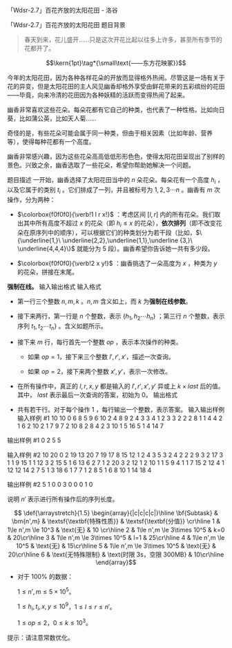 



「Wdsr-2.7」百花齐放的太阳花田 - 洛谷














「Wdsr-2.7」百花齐放的太阳花田
题目背景
> 春天到来，花儿盛开……只是这次开花比起以往多上许多，甚至所有季节的花都开了。

$$\kern{1pt}\tag*{\small\text{——东方花映冢}}$$

今年的太阳花田，因为各种各样花朵的开放而显得格外热闹。尽管这是一场有关于花的异变，但是太阳花田的主人风见幽香却格外享受由鲜花带来的五彩缤纷的花田——毕竟，向来冷清的花田因为各种妖精的活跃而变得热闹了起来。

幽香非常喜欢这些花朵。每朵花都有它自己的种类，也代表了一种性格。比如向日葵，比如蒲公英，比如天人菊……

奇怪的是，有些花朵可能会属于同一种类，但由于相关因素（比如年龄、营养等），使得每种花都有一个高度。

幽香非常感兴趣，因为这些花朵高高低低形形色色，使得太阳花田呈现出了别样的景色。兴致之余，幽香选取了一些花朵，希望你帮助她解决一个问题。


题目描述
一开始，幽香选择了太阳花田当中的 $n$ 朵花朵。每朵花有一个高度 $h_i$ ，以及它属于的类别 $t_i$ 。它们排成了一列，并且被标号为 $1,2,3\cdots n$ 。幽香有 $m$ 次操作，分为两种：

- $\colorbox{f0f0f0}{\verb!1 l r x!}$ ：考虑区间 $[l,r]$ 内的所有花朵。我们取出其中所有高度不超过 $x$ 的花朵（即 $h_i\le x$ 的花朵），**依次排列**（即不改变花朵在原序列中的顺序），可以根据它们的种类划分为若干段（比如，$\{\underline{1,}\ \underline{2,2},\underline{1,1},\underline {3,}\ \underline{4,4,4}\}$ 就能分为 $5$ 段）。幽香希望你告诉她一共有多少段。

- $\colorbox{f0f0f0}{\verb!2 x y!}$ ：幽香挑选了一朵高度为 $x$ ，种类为 $y$ 的花朵，拼接在末尾。

**强制在线。**
输入输出格式
输入格式

- 第一行三个整数 $n,m,k$ 。$n,m$ 含义如上，而 $k$ 为**强制在线参数**。

- 接下来两行，第一行是 $n$ 个整数，表示 $\{h_1,h_2\cdots h_n\}$ ；第三行 $n$ 个整数，表示序列 $t_1,t_2\cdots t_n\}$ 。含义如题所示。

- 接下来 $m$ 行，每行首先一个整数 $op$ ，表示本次操作的种类。

  - 如果 $op = 1$，接下来三个整数 $l',r',x'$，描述一次查询。

  - 如果 $op = 2$，接下来两个整数 $x',y'$，表示一次修改。

- 在所有操作中，真正的 $l,r,x,y$ 都是输入的 $l',r',x',y'$ 异或上 $k \times last$ 后的值。其中， $last$ 表示最后一次查询的答案，初始为 $0$。
输出格式

- 共有若干行。对于每个操作 $1$ ，每行输出一个整数，表示答案。
输入输出样例
输入样例 #1
10 10 0
6 8 5 9 6 10 2 4 8 9 
2 4 3 3 4 1 2 3 3 2 
2 2 8
1 1 4 4
2 1 6
2 10 2
1 7 9 7
2 10 8
2 8 4
2 3 10
1 5 16 5
1 4 14 7

输出样例 #1
0
2
5
5

输入样例 #2
10 20 0
2 19 13 20 7 19 17 8 15 12 
1 2 4 3 5 3 2 4 2 2 
2 9 3
2 17 3
1 1 9 15
1 1 12 3
2 15 5
1 6 13 6
2 7 1
2 20 3
2 12 1
2 10 1
1 5 9 4
1 1 7 15
2 12 4
1 12 12 14
2 7 5
1 3 18 6
1 7 7 1
2 8 5
1 6 8 10
1 14 18 4

输出样例 #2
5
1
0
0
3
0
0
0
1
0

说明
$n'$ 表示进行所有操作后的序列长度。

$$
\def{\arraystretch}{1.5}
\begin{array}{|c|c|c|c|}\hline
\bf{Subtask} & \bm{n',m} & \textsf{\textbf{特殊性质}} & \textsf{\textbf{分值}} \cr\hline
1 & 1\le n',m \le 10^3 & \text{无} & 10 \cr\hline
2 & 1\le n',m \le 3\times 10^5 & k=0 & 20\cr\hline
3 & 1\le n',m \le 3\times 10^5 & l=1 & 25\cr\hline
4 & 1\le n',m \le 10^5 & \text{无} & 15\cr\hline
5 & 1\le n',m \le 3\times 10^5 & \text{无} & 20\cr\hline
6 & \text{无特殊限制} & \text{时限 3s，空限 300MB} & 10\cr\hline
\end{array}$$

- 对于 $100\%$ 的数据：

   $1 \le n',m \le 5 \times 10 ^ 5$。
   
   $1 \le h_i,t_i,x,y \le 10^9$，$1 \le l \le r \le n'$。
   
   $1 \le op \le 2$，$0 \le k \le 10^3$。

提示：请注意常数优化。






